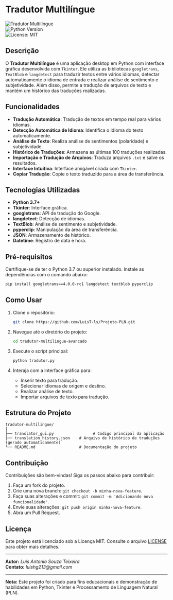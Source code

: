 # Tradutor Multilíngue

![Tradutor Multilíngue](https://img.shields.io/badge/Tradutor-Multil%C3%ADngue-blue)  
![Python Version](https://img.shields.io/badge/Python-3.7%2B-green)  
![License: MIT](https://img.shields.io/badge/License-MIT-yellow)

## Descrição

O **Tradutor Multilíngue** é uma aplicação desktop em Python com interface gráfica desenvolvida com `Tkinter`. Ele utiliza as bibliotecas `googletrans`, `TextBlob` e `langdetect` para traduzir textos entre vários idiomas, detectar automaticamente o idioma de entrada e realizar análise de sentimento e subjetividade. Além disso, permite a tradução de arquivos de texto e mantém um histórico das traduções realizadas.

## Funcionalidades

- **Tradução Automática**: Tradução de textos em tempo real para vários idiomas.
- **Detecção Automática de Idioma**: Identifica o idioma do texto automaticamente.
- **Análise de Texto**: Realiza análise de sentimentos (polaridade) e subjetividade.
- **Histórico de Traduções**: Armazena as últimas 100 traduções realizadas.
- **Importação e Tradução de Arquivos**: Traduza arquivos `.txt` e salve os resultados.
- **Interface Intuitiva**: Interface amigável criada com `Tkinter`.
- **Copiar Tradução**: Copie o texto traduzido para a área de transferência.

## Tecnologias Utilizadas

- **Python 3.7+**
- **Tkinter**: Interface gráfica.
- **googletrans**: API de tradução do Google.
- **langdetect**: Detecção de idiomas.
- **TextBlob**: Análise de sentimento e subjetividade.
- **pyperclip**: Manipulação da área de transferência.
- **JSON**: Armazenamento de histórico.
- **Datetime**: Registro de data e hora.

## Pré-requisitos

Certifique-se de ter o Python 3.7 ou superior instalado. Instale as dependências com o comando abaixo:

```bash
pip install googletrans==4.0.0-rc1 langdetect textblob pyperclip
```

## Como Usar

1. Clone o repositório:

   ```bash
   git clone https://github.com/LuisT-ls/Projeto-PLN.git
   ```

2. Navegue até o diretório do projeto:

   ```bash
   cd tradutor-multilingue-avancado
   ```

3. Execute o script principal:

   ```bash
   python tradutor.py
   ```

4. Interaja com a interface gráfica para:
   - Inserir texto para tradução.
   - Selecionar idiomas de origem e destino.
   - Realizar análise de texto.
   - Importar arquivos de texto para tradução.

## Estrutura do Projeto

```
tradutor-multilingue/
│
├── translator_gui.py                 # Código principal da aplicação
├── translation_history.json    # Arquivo de histórico de traduções (gerado automaticamente)
└── README.md                   # Documentação do projeto
```

## Contribuição

Contribuições são bem-vindas! Siga os passos abaixo para contribuir:

1. Faça um fork do projeto.
2. Crie uma nova branch: `git checkout -b minha-nova-feature`.
3. Faça suas alterações e commit: `git commit -m 'Adicionando nova funcionalidade'`.
4. Envie suas alterações: `git push origin minha-nova-feature`.
5. Abra um Pull Request.

## Licença

Este projeto está licenciado sob a Licença MIT. Consulte o arquivo [LICENSE](LICENSE) para obter mais detalhes.

---

**Autor:** _Luís Antonio Souza Teixeira_  
**Contato:** _luishg213@gmail.com_

---

**Nota:** Este projeto foi criado para fins educacionais e demonstração de habilidades em Python, Tkinter e Processamento de Linguagem Natural (PLN).